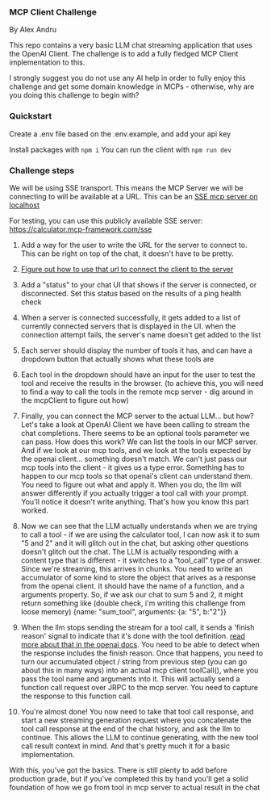### MCP Client Challenge
By Alex Andru

This repo contains a very basic LLM chat streaming application that uses the OpenAI Client.
The challenge is to add a fully fledged MCP Client implementation to this.

I strongly suggest you do not use any AI help in order to fully enjoy this challenge and get some domain knowledge in MCPs - otherwise, why are you doing this challenge to begin with?


### Quickstart
Create a .env file based on the .env.example, and add your api key

Install packages with `npm i`
You can run the client with `npm run dev`


### Challenge steps

We will be using SSE transport. This means the MCP Server we will be connecting to will be available at a URL. This can be an [SSE mcp server on localhost](https://mcp-framework.com/docs/Transports/sse)

For testing, you can use this publicly available SSE server: https://calculator.mcp-framework.com/sse
1. Add a way for the user to write the URL for the server to connect to. This can be right on top of the chat, it doesn't have to be pretty.

2. [Figure out how to use that url to connect the client to the server]("https://github.com/modelcontextprotocol/typescript-sdk")
3. Add a "status" to your chat UI that shows if the server is connected, or disconnected. Set this status based on the results of a ping health check
4. When a server is connected successfully, it gets added to a list of currently connected servers that is displayed in the UI. when the connection attempt fails, the server's name doesn't get added to the list

5. Each server should display the number of tools it has, and can have a dropdown button that actually shows what these tools are


6. Each tool in the dropdown should have an input for the user to test the tool and receive the results in the browser. (to achieve this, you will need to find a way to call the tools in the remote mcp server - dig around in the mcpClient to figure out how)

7. Finally, you can connect the MCP server to the actual LLM... but how?
Let's take a look at OpenAI Client we have been calling to stream the chat completions. There seems to be an optional tools parameter we can pass. How does this work? We can list the tools in our MCP server. And if we look at our mcp tools, and we look at the tools expected by the openai client... something doesn't match. We can't just pass our mcp tools into the client - it gives us a type error. Something has to happen to our mcp tools so that openai's client can understand them. You need to figure out what and apply it. When you do, the llm will answer differently if you actually trigger a tool call with your prompt. You'll notice it doesn't write anything. That's how you know this part worked.

8. Now we can see that the LLM actually understands when we are trying to call a tool - if we are using the calculator tool, I can now ask it to sum "5 and 2" and it will glitch out in the chat, but asking other questions doesn't glitch out the chat. The LLM is actually responding with a content type that is different - it switches to a "tool_call" type of answer. Since we're streaming, this arrives in chunks. You need to write an accumulator of some kind to store the object that arives as a response from the openai client. It should have the name of a function, and a arguments property. So, if we ask our chat to sum 5 and 2, it might return something like (double check, i'm writing this challenge from loose memory) {name: "sum_tool", arguments: {a: "5", b:"2"}}

9. When the llm stops sending the stream for a tool call, it sends a 'finish reason' signal to indicate that it's done with the tool definition. [read more about that in the openai docs](https://platform.openai.com/docs/api-reference/introduction). You need to be able to detect when the response includes the finish reason. Once that happens, you need to turn our accumulated object / string from previous step (you can go about this in many ways) into an actual mcp client toolCall(), where you pass the tool name and arguments into it. This will actually send a function call request over JRPC to the mcp server. You need to capture the response to this function call.

10. You're almost done! You now need to take that tool call response, and start a new streaming generation request where you concatenate the tool call response at the end of the chat history, and ask the llm to continue. This allows the LLM to continue generating, with the new tool call result context in mind. And that's pretty much it for a basic implementation.

With this, you've got the basics. There is still plenty to add before production grade, but if you've completed this by hand you'll get a solid foundation of how we go from tool in mcp server to actual result in the chat 
